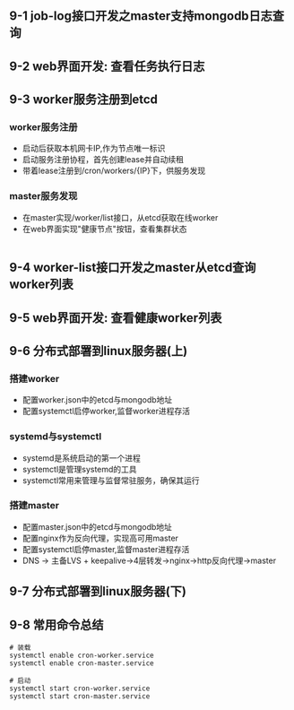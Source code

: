 ## 9-1 job-log接口开发之master支持mongodb日志查询

## 9-2 web界面开发: 查看任务执行日志

## 9-3 worker服务注册到etcd

### worker服务注册
- 启动后获取本机网卡IP,作为节点唯一标识
- 启动服务注册协程，首先创建lease并自动续租
- 带着lease注册到/cron/workers/{IP}下，供服务发现

### master服务发现
- 在master实现/worker/list接口，从etcd获取在线worker
- 在web界面实现"健康节点"按钮，查看集群状态


```
```

## 9-4 worker-list接口开发之master从etcd查询worker列表

## 9-5 web界面开发: 查看健康worker列表

## 9-6 分布式部署到linux服务器(上)

### 搭建worker
- 配置worker.json中的etcd与mongodb地址
- 配置systemctl启停worker,监督worker进程存活

### systemd与systemctl
- systemd是系统启动的第一个进程
- systemctl是管理systemd的工具
- systemctl常用来管理与监督常驻服务，确保其运行

### 搭建master
- 配置master.json中的etcd与mongodb地址
- 配置nginx作为反向代理，实现高可用master
- 配置systemctl启停master,监督master进程存活
- DNS -> 主备LVS + keepalive->4层转发->nginx->http反向代理->master
## 9-7 分布式部署到linux服务器(下)


## 9-8 常用命令总结
```
# 装载
systemctl enable cron-worker.service
systemctl enable cron-master.service

# 启动
systemctl start cron-worker.service
systemctl start cron-master.service
```